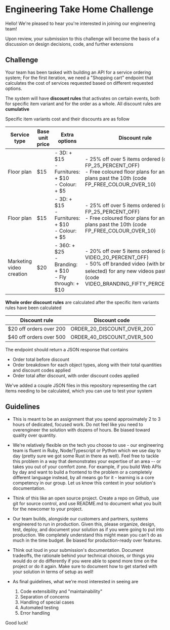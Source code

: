 # Engineering Take Home Challenge

Hello! We're pleased to hear you're interested in joining our engineering team!

Upon review, your submission to this challenge will become the basis of a discussion on design decisions, code, and further extensions

## Challenge

Your team has been tasked with building an API for a service ordering system; For the first iteration, we need a "Shopping cart" endpoint that calculates the cost of services requested based on different requested options.

The system will have **discount rules** that activates on certain events, both for specific item variant and for the order as a whole. All discount rules are **cumulative**

Specific item variants cost and their discounts are as follow

| Service type             | Base unit price | Extra options | Discount rule  
| ------------------------ | --------------- | --------------------------------------------------------------------------------- | ---------------------------------------------------------------------------------------------------------------------------------------------------------------------------------------------------- |
| Floor plan               | \$15 | - 3D: + \$15<br /> - Furnitures: + \$10<br /> - Colour: + \$5 | - 25% off over 5 items ordered (code FP_25_PERCENT_OFF) <br />- Free coloured floor plans for any new plans past the 10th (code FP_FREE_COLOUR_OVER_10) |
| Floor plan               | \$15 | - 3D: + \$15<br /> - Furnitures: + \$10<br /> - Colour: + \$5 | - 25% off over 5 items ordered (code FP_25_PERCENT_OFF) <br />- Free coloured floor plans for any new plans past the 10th (code FP_FREE_COLOUR_OVER_10) |
| Marketing video creation | \$20 | - 360: + \$25 <br />- Branding: + \$10 <br />- Fly through: + \$10 | - 20% off over 5 items ordered (code VIDEO_20_PERCENT_OFF) <br />- 50% off branded video (with branding selected) for any new videos past the 5<sup>th</sup> (code VIDEO_BRANDING_FIFTY_PERCENT_OFF) |

**Whole order discount rules** are calculated after the specific item variants rules have been calculated

| Discount rule            | Discount code                 |
| ------------------------ | ----------------------------- |
| \$20 off orders over 200 | ORDER_20_DISCOUNT_OVER_200 |
| \$40 off orders over 500 | ORDER_40_DISCOUNT_OVER_500 |

The endpoint should return a JSON response that contains

-   Order total before discount
-   Order breakdown for each object types, along with their total quantities and discount codes applied
-   Order total after discount, with order discount codes applied

We've added a couple JSON files in this repository representing the cart items needing to be calculated, which you can use to test your system

## Guidelines

-   This is meant to be an assignment that you spend approximately 2 to 3 hours of dedicated, focused work. Do not feel like you need to overengineer the solution with dozens of hours. Be biased toward quality over quantity.

-   We're relatively flexible on the tech you choose to use - our engineering team is fluent in Ruby, Node/Typescript or Python which we use day to day (pretty sure we got some Rust in there as well). Feel free to tackle this problem in a way that demonstrates your expertise of an area -- or takes you out of your comfort zone. For example, if you build Web APIs by day and want to build a frontend to the problem or a completely different language instead, by all means go for it - learning is a core competency in our group. Let us know this context in your solution's documentation.

-   Think of this like an open source project. Create a repo on Github, use git for source control, and use README.md to document what you built for the newcomer to your project.

-   Our team builds, alongside our customers and partners, systems engineered to run in production. Given this, please organize, design, test, deploy, and document your solution as if you were going to put into production. We completely understand this might mean you can't do as much in the time budget. Be biased for production-ready over features.

-   Think out loud in your submission's documentation. Document tradeoffs, the rationale behind your technical choices, or things you would do or do differently if you were able to spend more time on the project or do it again. Make sure to document how to get started with your solution in terms of setup as well!

-   As final guidelines, what we're most interested in seeing are

    1.  Code extensibility and "maintainability"
    2.  Separation of concerns
    3.  Handling of special cases
    4.  Automated testing
    5.  Error handling

Good luck!
